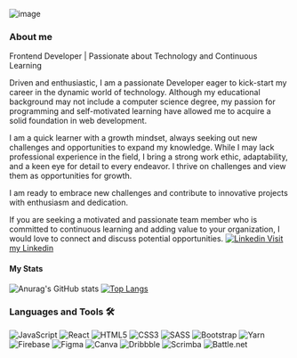 ![image](https://github.com/elic4vet/elic4vet/assets/86532060/ef4c8ef8-581a-4af8-9fbc-6891c09cbb57)
 
### About me 
Frontend Developer | Passionate about Technology and Continuous Learning

Driven and enthusiastic, I am a passionate Developer eager to kick-start my career in the dynamic world of technology. Although my educational background may not include a computer science degree, my passion for programming and self-motivated learning have allowed me to acquire a solid foundation in web development.

I am a quick learner with a growth mindset, always seeking out new challenges and opportunities to expand my knowledge. While I may lack professional experience in the field, I bring a strong work ethic, adaptability, and a keen eye for detail to every endeavor. I thrive on challenges and view them as opportunities for growth.

I am ready to embrace new challenges and contribute to innovative projects with enthusiasm and dedication.

If you are seeking a motivated and passionate team member who is committed to continuous learning and adding value to your organization, I would love to connect and discuss potential opportunities.
[![Linkedin](https://i.stack.imgur.com/gVE0j.png) Visit my Linkedin](https://www.linkedin.com/in/eerkekoglou/) 

#### My Stats
![Anurag's GitHub stats](https://github-readme-stats.vercel.app/api?username=elic4vet&show_icons=true&bg_color=DEG,F7CBB9,ECB2C7,C2C1E8,AED1F2,D7B5DD,E5B2CF,F3C1BE&title_color=c244c0&text_color=FFFFFF)
[![Top Langs](https://github-readme-stats.vercel.app/api/top-langs/?username=elic4vet&layout=donut)](https://github.com/elic4vet/github-readme-stats)

### Languages and Tools 🛠️
![JavaScript](https://img.shields.io/badge/javascript-%23323330.svg?style=for-the-badge&logo=javascript&logoColor=%23F7DF1E)
![React](https://img.shields.io/badge/react-%2320232a.svg?style=for-the-badge&logo=react&logoColor=%2361DAFB)
![HTML5](https://img.shields.io/badge/html5-%23E34F26.svg?style=for-the-badge&logo=html5&logoColor=white)
![CSS3](https://img.shields.io/badge/css3-%231572B6.svg?style=for-the-badge&logo=css3&logoColor=white)
![SASS](https://img.shields.io/badge/SASS-hotpink.svg?style=for-the-badge&logo=SASS&logoColor=white)
![Bootstrap](https://img.shields.io/badge/bootstrap-%238511FA.svg?style=for-the-badge&logo=bootstrap&logoColor=white)
![Yarn](https://img.shields.io/badge/yarn-%232C8EBB.svg?style=for-the-badge&logo=yarn&logoColor=white)
![Firebase](https://img.shields.io/badge/Firebase-039BE5?style=for-the-badge&logo=Firebase&logoColor=white)
![Figma](https://img.shields.io/badge/figma-%23F24E1E.svg?style=for-the-badge&logo=figma&logoColor=white)
![Canva](https://img.shields.io/badge/Canva-%2300C4CC.svg?style=for-the-badge&logo=Canva&logoColor=white)
![Dribbble](https://img.shields.io/badge/Dribbble-EA4C89?style=for-the-badge&logo=dribbble&logoColor=white)
![Scrimba](https://img.shields.io/badge/scrimba-2B283A?style=for-the-badge&logo=scrimba&logoColor=white)
![Battle.net](https://img.shields.io/badge/battle.net-%2300AEFF.svg?style=for-the-badge&logo=battle.net&logoColor=white)

 
<!---
elic4vet/elic4vet is a ✨ special ✨ repository because its `README.md` (this file) appears on your GitHub profile.
You can click the Preview link to take a look at your changes.
--->

